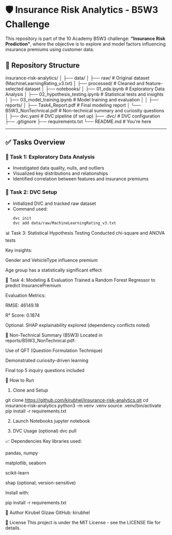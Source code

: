 # 🛡️ Insurance Risk Analytics - B5W3 Challenge

This repository is part of the 10 Academy B5W3 challenge: **"Insurance Risk Prediction"**, where the objective is to explore and model factors influencing insurance premiums using customer data.

## 📁 Repository Structure

insurance-risk-analytics/
│
├── data/
│ ├── raw/ # Original dataset (MachineLearningRating_v3.txt)
│ ├── processed/ # Cleaned and feature-selected dataset
│
├── notebooks/
│ ├── 01_eda.ipynb # Exploratory Data Analysis
│ ├── 02_hypothesis_testing.ipynb # Statistical tests and insights
│ ├── 03_model_training.ipynb # Model training and evaluation
│ 
│
├── reports/
│ ├── Task4_Report.pdf # Final modeling report
│ └── B5W3_NonTechnical.pdf # Non-technical summary and curiosity questions
│
├── dvc.yaml # DVC pipeline (if set up)
├── .dvc/ # DVC configuration
├── .gitignore
├── requirements.txt
└── README.md # You're here

---

## ✅ Tasks Overview

### 🧪 Task 1: Exploratory Data Analysis
- Investigated data quality, nulls, and outliers
- Visualized key distributions and relationships
- Identified correlation between features and insurance premiums

### 🧮 Task 2: DVC Setup
- Initialized DVC and tracked raw dataset
- Command used:
  ```bash
  dvc init
  dvc add data/raw/MachineLearningRating_v3.txt
📊 Task 3: Statistical Hypothesis Testing
Conducted chi-square and ANOVA tests

Key insights:

Gender and VehicleType influence premium

Age group has a statistically significant effect

🤖 Task 4: Modeling & Evaluation
Trained a Random Forest Regressor to predict InsurancePremium

Evaluation Metrics:

RMSE: 46149.18

R² Score: 0.1874

Optional: SHAP explainability explored (dependency conflicts noted)

📎 Non-Technical Summary (B5W3)
Located in reports/B5W3_NonTechnical.pdf:

Use of QFT (Question Formulation Technique)

Demonstrated curiosity-driven learning

Final top 5 inquiry questions included

📌 How to Run
1. Clone and Setup

git clone https://github.com/kirubhel/insurance-risk-analytics.git
cd insurance-risk-analytics
python3 -m venv .venv
source .venv/bin/activate
pip install -r requirements.txt

2. Launch Notebooks
jupyter notebook


3. DVC Usage (optional)
dvc pull


📈 Dependencies
Key libraries used:

pandas, numpy

matplotlib, seaborn

scikit-learn

shap (optional; version-sensitive)

Install with:

pip install -r requirements.txt


👤 Author
Kirubel Gizaw
GitHub: kirubhel

📄 License
This project is under the MIT License - see the LICENSE file for details.
